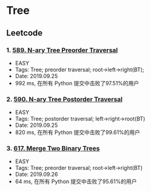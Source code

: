 # Tree

## Leetcode
### 1. [589. N-ary Tree Preorder Traversal](https://leetcode-cn.com/problems/n-ary-tree-preorder-traversal/)
- EASY
- Tags: Tree; preorder traversal; root->left->right(BT);
- Date: 2019.09.25
- 992 ms, 在所有 Python 提交中击败了97.51%的用户

### 2. [590. N-ary Tree Postorder Traversal](https://leetcode-cn.com/problems/n-ary-tree-postorder-traversal/submissions/)
- EASY
- Tags: Tree; postorder traversal; left->right->root(BT)
- Date: 2019.09.25
- 820 ms, 在所有 Python 提交中击败了99.61%的用户
  
### 3. [617. Merge Two Binary Trees](ttps://leetcode-cn.com/problems/merge-two-binary-trees/)
- EASY
- Tags: Tree; preorder traversal; root->left->right(BT)
- Date: 2019.09.26
- 64 ms, 在所有 Python 提交中击败了95.61%的用户
